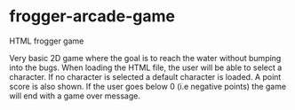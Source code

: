# frogger-arcade-game
HTML frogger game

Very basic 2D game where the goal is to reach the water without bumping into the bugs. When loading the HTML file, the user will
be able to select a character. If no character is selected a default character is loaded. 
A point score is also shown. If the user goes below 0 (i.e negative points) the game will end with a game over message. 


